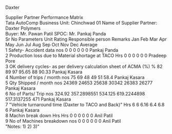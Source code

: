 Daxter

Supplier Partner Performance Matrix																			
Tata AutoComp Business Unit: Chinchwad 01											Name of Supplier Partner: Daxter Polymers								
Buyer: Mr. Pawan Patil											SPOC: Mr. Pankaj Panda								
Sr No	Parameters			Unit	Rating													Responsible person	Remarks
					Jan	Feb	Mar	Apr	May	Jun	Jul	Aug	Sep	Oct	Nov	Dec	Average		
1	Safety- Accident data			nos		0	0	0	0	0							0	Pankaj Panda	
2	Production loss due to Material shortage at TACO			Hrs		0	0	0	0	0							0	Pradeep Pore	
3	OK delivery cycles- as per delivery calculation sheet of ACMA (%)			%		82	89	97	95.65	88							90.33	Pankaj Kasara	
4	Number of trips / month			nos		75	69	48	49	51							58.4	Pankaj Kasara	
5	Qty Shipped / month			nos		24369	24653	25638	30342	26383							26277	Pankaj Kasara	
6	No of Parts/ Trip			nos		324.92	357.2898551	534.125	619.2244898	517.3137255							471	Pankaj Kasara	
7	"Vehicle turnaround time
(Daxter to TACO and Back)"			Hrs		6	6	6.16	6.4	6.8							6	Pankaj Kasara	
8	Machin break down Hrs			Hrs		0	0	0	0	0							0	Anil Patil	
9	No of Machines breakdown			nos		0	0	0	0	0							0	Anil Patil	
"Notes: 
1)
2)
3)"																			